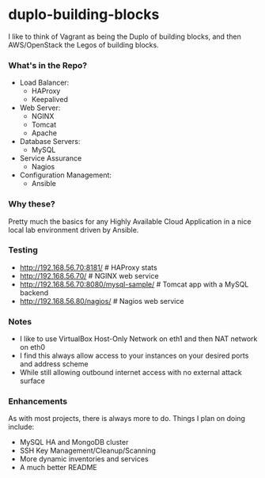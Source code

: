 # duplo-building-blocks


I like to think of Vagrant as being the Duplo of building blocks, and then AWS/OpenStack the Legos of building blocks.


### What's in the Repo?
  - Load Balancer:
    - HAProxy
    - Keepalived
  - Web Server:
      - NGINX
      - Tomcat
      - Apache
  - Database Servers:
      - MySQL
  - Service Assurance
    - Nagios
  - Configuration Management:
    - Ansible

### Why these?
Pretty much the basics for any Highly Available Cloud Application in a nice local lab environment driven by Ansible.

### Testing
  - http://192.168.56.70:8181/                        # HAProxy stats
  - http://192.168.56.70/                             # NGINX web service
  - http://192.168.56.70:8080/mysql-sample/           # Tomcat app with a MySQL backend
  - http://192.168.56.80/nagios/                      # Nagios web service


### Notes
  - I like to use VirtualBox Host-Only Network on eth1 and then NAT network on eth0
  - I find this always allow access to your instances on your desired ports and address scheme
  - While still allowing outbound internet access with no external attack surface

### Enhancements
  As with most projects, there is always more to do.  Things I plan on doing include:
  - MySQL HA and MongoDB cluster
  - SSH Key Management/Cleanup/Scanning
  - More dynamic inventories and services
  - A much better README